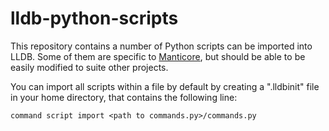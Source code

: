 # lldb-python-scripts
This repository contains a number of Python scripts 
can be imported into LLDB.  Some of them are specific
to [Manticore](manticore.cs.uchicago.edu), but should be
able to be easily modified to suite other projects.


You can import all scripts within a file by default by 
creating a ".lldbinit" file in your home directory, that
contains the following line:

    command script import <path to commands.py>/commands.py



